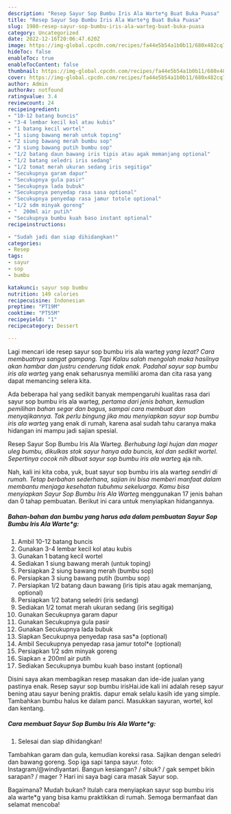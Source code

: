 ```yaml
---
description: "Resep Sayur Sop Bumbu Iris Ala Warte*g Buat Buka Puasa"
title: "Resep Sayur Sop Bumbu Iris Ala Warte*g Buat Buka Puasa"
slug: 1980-resep-sayur-sop-bumbu-iris-ala-warteg-buat-buka-puasa
category: Uncategorized
date: 2022-12-16T20:06:47.620Z
image: https://img-global.cpcdn.com/recipes/fa44e5b54a1b0b11/680x482cq70/sayur-sop-bumbu-iris-ala-warteg-foto-resep-utama.jpg
hideToc: false
enableToc: true
enableTocContent: false
thumbnail: https://img-global.cpcdn.com/recipes/fa44e5b54a1b0b11/680x482cq70/sayur-sop-bumbu-iris-ala-warteg-foto-resep-utama.jpg
cover: https://img-global.cpcdn.com/recipes/fa44e5b54a1b0b11/680x482cq70/sayur-sop-bumbu-iris-ala-warteg-foto-resep-utama.jpg
author: Admin
authorAv: notfound
ratingvalue: 3.4
reviewcount: 24
recipeingredient:
- "10-12 batang buncis"
- "3-4 lembar kecil kol atau kubis"
- "1 batang kecil wortel"
- "1 siung bawang merah untuk toping"
- "2 siung bawang merah bumbu sop"
- "3 siung bawang putih bumbu sop"
- "1/2 batang daun bawang iris tipis atau agak memanjang optional"
- "1/2 batang seledri iris sedang"
- "1/2 tomat merah ukuran sedang iris segitiga"
- "Secukupnya garam dapur"
- "Secukupnya gula pasir"
- "Secukupnya lada bubuk"
- "Secukupnya penyedap rasa sasa optional"
- "Secukupnya penyedap rasa jamur totole optional"
- "1/2 sdm minyak goreng"
- "  200ml air putih"
- "Secukupnya bumbu kuah baso instant optional"
recipeinstructions:

- "Sudah jadi dan siap dihidangkan!"
categories:
- Resep
tags:
- sayur
- sop
- bumbu

katakunci: sayur sop bumbu 
nutrition: 149 calories
recipecuisine: Indonesian
preptime: "PT19M"
cooktime: "PT55M"
recipeyield: "1"
recipecategory: Dessert

---
```



Lagi mencari ide resep sayur sop bumbu iris ala warte*g yang lezat? Cara membuatnya sangat gampang. Tapi Kalau salah mengolah maka hasilnya akan hambar dan justru cenderung tidak enak. Padahal sayur sop bumbu iris ala warte*g yang enak seharusnya memiliki aroma dan cita rasa yang dapat memancing selera kita.


Ada beberapa hal yang sedikit banyak mempengaruhi kualitas rasa dari sayur sop bumbu iris ala warte*g, pertama dari jenis bahan, kemudian pemilihan bahan segar dan bagus, sampai cara membuat dan menyajikannya. Tak perlu bingung jika mau menyiapkan sayur sop bumbu iris ala warte*g yang enak di rumah, karena asal sudah tahu caranya maka hidangan ini mampu jadi sajian spesial.

Resep Sayur Sop Bumbu Iris Ala Warte*g. Berhubung lagi hujan dan mager uleg bumbu, dikulkas stok sayur hanya ada buncis, kol dan sedikit wortel. Sepertinya cocok nih dibuat sayur sop bumbu iris ala warte*g aja nih.


Nah, kali ini kita coba, yuk, buat sayur sop bumbu iris ala warte*g sendiri di rumah. Tetap berbahan sederhana, sajian ini bisa memberi manfaat dalam membantu menjaga kesehatan tubuhmu sekeluarga. Kamu bisa menyiapkan Sayur Sop Bumbu Iris Ala Warte*g menggunakan 17 jenis bahan dan 0 tahap pembuatan. Berikut ini cara untuk menyiapkan hidangannya.

<!--inarticleads1-->

##### Bahan-bahan dan bumbu yang harus ada dalam pembuatan Sayur Sop Bumbu Iris Ala Warte*g:

1. Ambil 10-12 batang buncis
1. Gunakan 3-4 lembar kecil kol atau kubis
1. Gunakan 1 batang kecil wortel
1. Sediakan 1 siung bawang merah (untuk toping)
1. Persiapkan 2 siung bawang merah (bumbu sop)
1. Persiapkan 3 siung bawang putih (bumbu sop)
1. Persiapkan 1/2 batang daun bawang (iris tipis atau agak memanjang, optional)
1. Persiapkan 1/2 batang seledri (iris sedang)
1. Sediakan 1/2 tomat merah ukuran sedang (iris segitiga)
1. Gunakan Secukupnya garam dapur
1. Gunakan Secukupnya gula pasir
1. Gunakan Secukupnya lada bubuk
1. Siapkan Secukupnya penyedap rasa sas*a (optional)
1. Ambil Secukupnya penyedap rasa jamur totol*e (optional)
1. Persiapkan 1/2 sdm minyak goreng
1. Siapkan  ± 200ml air putih
1. Sediakan Secukupnya bumbu kuah baso instant (optional)


Disini saya akan membagikan resep masakan dan ide-ide jualan yang pastinya enak. Resep sayur sop bumbu irisHai.ide kali ini adalah resep sayur bening atau sayur bening praktis. dapur emak selalu kasih ide yang simple. Tambahkan bumbu halus ke dalam panci. Masukkan sayuran, wortel, kol dan kentang. 

<!--inarticleads2-->

##### Cara membuat Sayur Sop Bumbu Iris Ala Warte*g:


1. Selesai dan siap dihidangkan!

Tambahkan garam dan gula, kemudian koreksi rasa. Sajikan dengan seledri dan bawang goreng. Sop iga sapi tanpa sayur. foto: Instagram/@windiyantari. Bangun kesiangan? / sibuk? / gak sempet bikin sarapan? / mager ? Hari ini saya bagi cara masak Sayur sop. 

Bagaimana? Mudah bukan? Itulah cara menyiapkan sayur sop bumbu iris ala warte*g yang bisa kamu praktikkan di rumah. Semoga bermanfaat dan selamat mencoba!
